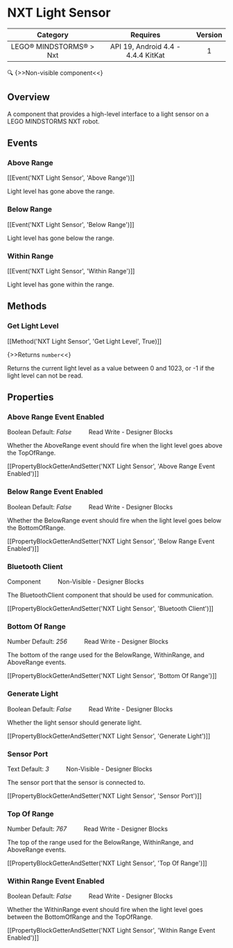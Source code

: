 # NXT Light Sensor

| Category | Requires | Version |
|:--------:|:-------:|:--------:|
|LEGO® MINDSTORMS® > Nxt|API 19, Android 4.4 - 4.4.4 KitKat|1|

:mag: {>>Non-visible component<<}

## Overview

A component that provides a high-level interface to a light sensor on a LEGO MINDSTORMS NXT robot.

## Events

### Above Range

[[Event('NXT Light Sensor', 'Above Range')]]

Light level has gone above the range.

### Below Range

[[Event('NXT Light Sensor', 'Below Range')]]

Light level has gone below the range.

### Within Range

[[Event('NXT Light Sensor', 'Within Range')]]

Light level has gone within the range.

## Methods

### Get Light Level

[[Method('NXT Light Sensor', 'Get Light Level', True)]]

{>>Returns `number`<<}

Returns the current light level as a value between 0 and 1023, or -1 if the light level can not be read.

## Properties

### Above Range Event Enabled

<span class="chip chip-boolean">Boolean</span> <span class="chip chip-boolean">Default: <i>False</i></span>&nbsp;&nbsp;&nbsp;&nbsp;&nbsp;&nbsp;&nbsp;&nbsp;&nbsp;&nbsp;<span class="chip chip-rw">Read</span> <span class="chip chip-rw">Write</span> - <span class="chip chip-bd">Designer</span> <span class="chip chip-bd">Blocks</span> 

Whether the AboveRange event should fire when the light level goes above the TopOfRange.

[[PropertyBlockGetterAndSetter('NXT Light Sensor', 'Above Range Event Enabled')]]

### Below Range Event Enabled

<span class="chip chip-boolean">Boolean</span> <span class="chip chip-boolean">Default: <i>False</i></span>&nbsp;&nbsp;&nbsp;&nbsp;&nbsp;&nbsp;&nbsp;&nbsp;&nbsp;&nbsp;<span class="chip chip-rw">Read</span> <span class="chip chip-rw">Write</span> - <span class="chip chip-bd">Designer</span> <span class="chip chip-bd">Blocks</span> 

Whether the BelowRange event should fire when the light level goes below the BottomOfRange.

[[PropertyBlockGetterAndSetter('NXT Light Sensor', 'Below Range Event Enabled')]]

### Bluetooth Client

<span class="chip chip-component">Component</span>&nbsp;&nbsp;&nbsp;&nbsp;&nbsp;&nbsp;&nbsp;&nbsp;&nbsp;&nbsp;<span class="chip chip-rw">Non-Visible</span> - <span class="chip chip-bd">Designer</span> <span class="chip chip-bd">Blocks</span> 

The BluetoothClient component that should be used for communication.

[[PropertyBlockGetterAndSetter('NXT Light Sensor', 'Bluetooth Client')]]

### Bottom Of Range

<span class="chip chip-number">Number</span> <span class="chip chip-number">Default: <i>256</i></span>&nbsp;&nbsp;&nbsp;&nbsp;&nbsp;&nbsp;&nbsp;&nbsp;&nbsp;&nbsp;<span class="chip chip-rw">Read</span> <span class="chip chip-rw">Write</span> - <span class="chip chip-bd">Designer</span> <span class="chip chip-bd">Blocks</span> 

The bottom of the range used for the BelowRange, WithinRange, and AboveRange events.

[[PropertyBlockGetterAndSetter('NXT Light Sensor', 'Bottom Of Range')]]

### Generate Light

<span class="chip chip-boolean">Boolean</span> <span class="chip chip-boolean">Default: <i>False</i></span>&nbsp;&nbsp;&nbsp;&nbsp;&nbsp;&nbsp;&nbsp;&nbsp;&nbsp;&nbsp;<span class="chip chip-rw">Read</span> <span class="chip chip-rw">Write</span> - <span class="chip chip-bd">Designer</span> <span class="chip chip-bd">Blocks</span> 

Whether the light sensor should generate light.

[[PropertyBlockGetterAndSetter('NXT Light Sensor', 'Generate Light')]]

### Sensor Port

<span class="chip chip-text">Text</span> <span class="chip chip-text">Default: <i>3</i></span>&nbsp;&nbsp;&nbsp;&nbsp;&nbsp;&nbsp;&nbsp;&nbsp;&nbsp;&nbsp;<span class="chip chip-rw">Non-Visible</span> - <span class="chip chip-bd">Designer</span> <span class="chip chip-bd">Blocks</span> 

The sensor port that the sensor is connected to.

[[PropertyBlockGetterAndSetter('NXT Light Sensor', 'Sensor Port')]]

### Top Of Range

<span class="chip chip-number">Number</span> <span class="chip chip-number">Default: <i>767</i></span>&nbsp;&nbsp;&nbsp;&nbsp;&nbsp;&nbsp;&nbsp;&nbsp;&nbsp;&nbsp;<span class="chip chip-rw">Read</span> <span class="chip chip-rw">Write</span> - <span class="chip chip-bd">Designer</span> <span class="chip chip-bd">Blocks</span> 

The top of the range used for the BelowRange, WithinRange, and AboveRange events.

[[PropertyBlockGetterAndSetter('NXT Light Sensor', 'Top Of Range')]]

### Within Range Event Enabled

<span class="chip chip-boolean">Boolean</span> <span class="chip chip-boolean">Default: <i>False</i></span>&nbsp;&nbsp;&nbsp;&nbsp;&nbsp;&nbsp;&nbsp;&nbsp;&nbsp;&nbsp;<span class="chip chip-rw">Read</span> <span class="chip chip-rw">Write</span> - <span class="chip chip-bd">Designer</span> <span class="chip chip-bd">Blocks</span> 

Whether the WithinRange event should fire when the light level goes between the BottomOfRange and the TopOfRange.

[[PropertyBlockGetterAndSetter('NXT Light Sensor', 'Within Range Event Enabled')]]
